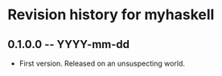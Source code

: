 # Revision history for myhaskell

## 0.1.0.0 -- YYYY-mm-dd

* First version. Released on an unsuspecting world.
